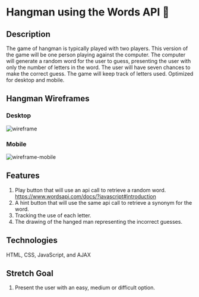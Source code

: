 # Hangman using the Words API 🦖


## Description
The game of hangman is typically played with two players. This version of the game will be one person playing against the computer. The computer will generate a random word for the user to guess, presenting the user with only the number of letters in the word. The user will have seven chances to make the correct guess. The game will keep track of letters used. Optimized for desktop and mobile. 

## Hangman Wireframes
### Desktop 

![wireframe](/Users/sabrinascatena/sei/week-3-project-week/hangman/wireframe_desktop.png)

### Mobile
![wireframe-mobile](/Users/sabrinascatena/sei/week-3-project-week/hangman/wireframe_mobile.png)


## Features
1. Play button that will use an api call to retrieve a random word.
https://www.wordsapi.com/docs/?javascript#introduction
2. A hint button that will use the same api call to retrieve a synonym for the word. 
3. Tracking the use of each letter. 
4. The drawing of the hanged man representing the incorrect guesses. 


## Technologies
HTML, CSS, JavaScript, and AJAX

## Stretch Goal
1. Present the user with an easy, medium or difficult option. 


